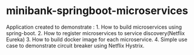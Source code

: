 # minibank-springboot-microservices
Application created to demonstrate : 1. How to build microservices using spring-boot. 2. How to register microservices to service discovery(Netflix Eureka) 3. How to build docker image for each microservice. 4. Simple use case to demonstrate circuit breaker using Netflix Hystrix.
